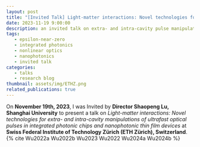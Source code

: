 ```yaml
---
layout: post
title: "[Invited Talk] Light-matter interactions: Novel technologies for extra- and intra-cavity manipulations of ultrafast optical pulses in integrated photonic chips and nanophotonic thin film devices"
date: 2023-11-19 9:00:00
description: an invited talk on extra- and intra-cavity pulse manipulation
tags: 
   - epsilon-near-zero
   - integrated photonics
   - nonlinear optics
   - nanophotonics
   - invited talk
categories: 
   - talks
   - research blog
thumbnail: assets/img/ETHZ.png
related_publications: true
---
```


On **November 19th, 2023**, I was Invited by **Director Shaopeng Lu, Shanghai University** to present a talk on *Light-matter interactions: Novel technologies for extra- and intra-cavity manipulations of ultrafast optical pulses in integrated photonic chips and nanophotonic thin film devices* at **Swiss Federal Institute of Technology Zürich (ETH Zürich), Switzerland**. {% cite Wu2022a Wu2022b Wu2023 Wu2022 Wu2024a Wu2024b %}
